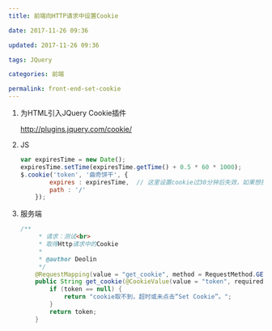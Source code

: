 ```yaml
---
title: 前端向HTTP请求中设置Cookie

date: 2017-11-26 09:36

updated: 2017-11-26 09:36

tags: JQuery

categories: 前端

permalink: front-end-set-cookie
---
```


1. 为HTML引入JQuery Cookie插件

   http://plugins.jquery.com/cookie/

2. JS

   ~~~javascript
   var expiresTime = new Date();
   expiresTime.setTime(expiresTime.getTime() + 0.5 * 60 * 1000);
   $.cookie('token', '曲奇饼干', {
           expires : expiresTime,  // 这里设置cookie过30分钟后失效，如果想指定天数，expiresTime改为数字即可
           path : '/'
       });
   ~~~

3. 服务端

   ~~~java
   /**
        * 请求：测试<br>
        * 取得Http请求中的Cookie
        *
        * @author Deolin
        */
       @RequestMapping(value = "get_cookie", method = RequestMethod.GET)  // 随便写个测试请求，由于path指定了/，所以任何请求中都带有了Cookie。
       public String get_cookie(@CookieValue(value = "token", required = false) String token) {
           if (token == null) {
               return "cookie取不到，超时或未点击“Set Cookie”。";
           }
           return token;
       }
   ~~~

   ​

